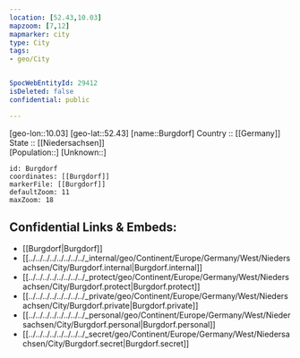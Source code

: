 ```yaml
---
location: [52.43,10.03] 
mapzoom: [7,12] 
mapmarker: city 
type: City
tags:
- geo/City


SpocWebEntityId: 29412
isDeleted: false
confidential: public

---
```

[geo-lon::10.03] 
[geo-lat::52.43] 
[name::Burgdorf] 
Country :: [[Germany]]  
State :: [[Niedersachsen]]  
[Population::] 
[Unknown::] 


```leaflet
id: Burgdorf
coordinates: [[Burgdorf]] 
markerFile: [[Burgdorf]] 
defaultZoom: 11 
maxZoom: 18
```


## Confidential Links & Embeds: 
- [[Burgdorf|Burgdorf]]  
- [[../../../../../../../../_internal/geo/Continent/Europe/Germany/West/Niedersachsen/City/Burgdorf.internal|Burgdorf.internal]] 
- [[../../../../../../../../_protect/geo/Continent/Europe/Germany/West/Niedersachsen/City/Burgdorf.protect|Burgdorf.protect]] 
- [[../../../../../../../../_private/geo/Continent/Europe/Germany/West/Niedersachsen/City/Burgdorf.private|Burgdorf.private]] 
- [[../../../../../../../../_personal/geo/Continent/Europe/Germany/West/Niedersachsen/City/Burgdorf.personal|Burgdorf.personal]] 
- [[../../../../../../../../_secret/geo/Continent/Europe/Germany/West/Niedersachsen/City/Burgdorf.secret|Burgdorf.secret]] 
